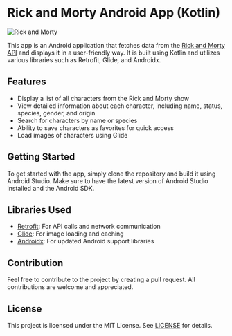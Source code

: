 # Rick and Morty Android App (Kotlin)


![Rick and Morty](https://wallpapercave.com/dwp1x/wp3277665.jpg)

This app is an Android application that fetches data from the [Rick and Morty API](https://rickandmortyapi.com/) and displays it in a user-friendly way. It is built using Kotlin and utilizes various libraries such as Retrofit, Glide, and Androidx.

## Features
- Display a list of all characters from the Rick and Morty show
- View detailed information about each character, including name, status, species, gender, and origin
- Search for characters by name or species
- Ability to save characters as favorites for quick access
- Load images of characters using Glide

## Getting Started

To get started with the app, simply clone the repository and build it using Android Studio. Make sure to have the latest version of Android Studio installed and the Android SDK.



## Libraries Used
- [Retrofit](https://square.github.io/retrofit/): For API calls and network communication
- [Glide](https://github.com/bumptech/glide): For image loading and caching
- [Androidx](https://developer.android.com/jetpack/androidx/): For updated Android support libraries

## Contribution

Feel free to contribute to the project by creating a pull request. All contributions are welcome and appreciated.

## License

This project is licensed under the MIT License. See [LICENSE](https://github.com/<your-username>/rick-and-morty-api-kotlin/blob/master/LICENSE) for details.




